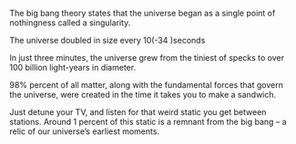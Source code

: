 The big bang theory states that the universe began as a single point of nothingness called a singularity.

The universe doubled in size every 10(-34 )seconds

In just three minutes, the universe grew from the tiniest of specks to over 100 billion light-years in diameter. 

98% percent of all matter, along with the fundamental forces that govern the universe, were created in the time it takes you to make a sandwich.

Just detune your TV, and listen for that weird static you get between stations. Around 1 percent of this static is a remnant from the big bang – a relic of our universe’s earliest moments.